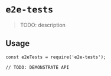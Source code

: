 # `e2e-tests`

> TODO: description

## Usage

```
const e2eTests = require('e2e-tests');

// TODO: DEMONSTRATE API
```
